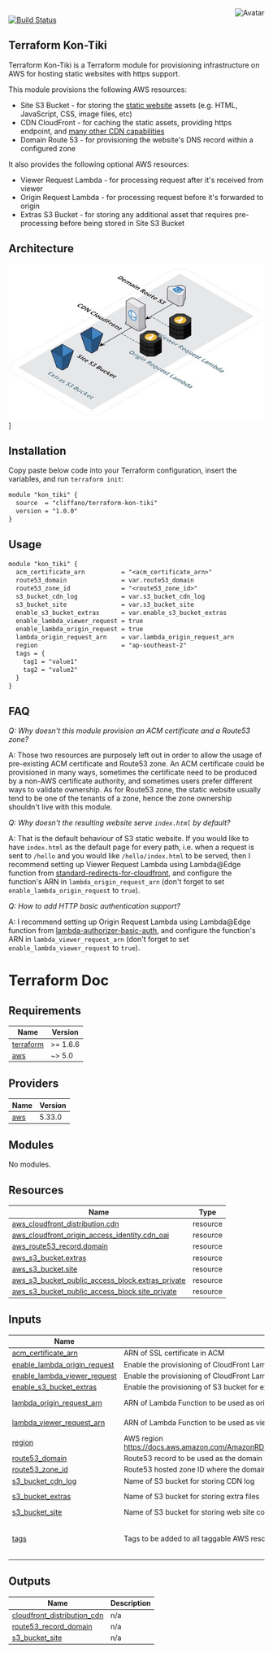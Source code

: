 <img align="right" src="https://raw.github.com/cliffano/terraform-kon-tiki/main/avatar.jpg" alt="Avatar"/>

[![Build Status](https://github.com/cliffano/terraform-kon-tiki/workflows/CI/badge.svg)](https://github.com/cliffano/terraform-kon-tiki/actions?query=workflow%3ACI)
<br/>

Terraform Kon-Tiki
------------------

Terraform Kon-Tiki is a Terraform module for provisioning infrastructure on AWS for hosting static websites with https support.

This module provisions the following AWS resources:

* Site S3 Bucket - for storing the [static website](https://docs.aws.amazon.com/AmazonS3/latest/userguide/WebsiteHosting.html) assets (e.g. HTML, JavaScript, CSS, image files, etc)
* CDN CloudFront - for caching the static assets, providing https endpoint, and [many other CDN capabilities](https://en.wikipedia.org/wiki/Amazon_CloudFront)
* Domain Route 53 - for provisioning the website's DNS record within a configured zone

It also provides the following optional AWS resources:

* Viewer Request Lambda - for processing request after it's received from viewer
* Origin Request Lambda - for processing request before it's forwarded to origin
* Extras S3 Bucket - for storing any additional asset that requires pre-processing before being stored in Site S3 Bucket

Architecture
------------

![Architecture Diagram](architecture.jpg)]

Installation
------------

Copy paste below code into your Terraform configuration, insert the variables, and run `terraform init`:

    module "kon_tiki" {
      source  = "cliffano/terraform-kon-tiki"
      version = "1.0.0"
    }

Usage
-----

    module "kon_tiki" {
      acm_certificate_arn          = "<acm_certificate_arn>"
      route53_domain               = var.route53_domain
      route53_zone_id              = "<route53_zone_id>"
      s3_bucket_cdn_log            = var.s3_bucket_cdn_log
      s3_bucket_site               = var.s3_bucket_site
      enable_s3_bucket_extras      = var.enable_s3_bucket_extras
      enable_lambda_viewer_request = true
      enable_lambda_origin_request = true
      lambda_origin_request_arn    = var.lambda_origin_request_arn
      region                       = "ap-southeast-2"
      tags = {
        tag1 = "value1"
        tag2 = "value2"
      }
    }

FAQ
---

*Q: Why doesn't this module provision an ACM certificate and a Route53 zone?*

A: Those two resources are purposely left out in order to allow the usage of pre-existing ACM certificate and Route53 zone. An ACM certificate could be provisioned in many ways, sometimes the certificate need to be produced by a non-AWS certificate authority, and sometimes users prefer different ways to validate ownership. As for Route53 zone, the static website usually tend to be one of the tenants of a zone, hence the zone ownership shouldn't live with this module.

*Q: Why doesn't the resulting website serve `index.html` by default?*

A: That is the default behaviour of S3 static website. If you would like to have `index.html` as the default page for every path, i.e. when a request is sent to `/hello` and you would like `/hello/index.html` to be served, then I recommend setting up Viewer Request Lambda using Lambda@Edge function from [standard-redirects-for-cloudfront](https://serverlessrepo.aws.amazon.com/applications/arn:aws:serverlessrepo:us-east-1:621073008195:applications~standard-redirects-for-cloudfront), and configure the function's ARN in `lambda_origin_request_arn` (don't forget to set `enable_lambda_origin_request` to `true`).

*Q: How to add HTTP basic authentication support?*

A: I recommend setting up Origin Request Lambda using Lambda@Edge function from [lambda-authorizer-basic-auth](https://serverlessrepo.aws.amazon.com/applications/arn:aws:serverlessrepo:us-east-1:560348900601:applications~lambda-authorizer-basic-auth), and configure the function's ARN in `lambda_viewer_request_arn` (don't forget to set `enable_lambda_viewer_request` to `true`).

# Terraform Doc
## Requirements

| Name | Version |
|------|---------|
| <a name="requirement_terraform"></a> [terraform](#requirement\_terraform) | >= 1.6.6 |
| <a name="requirement_aws"></a> [aws](#requirement\_aws) | ~> 5.0 |

## Providers

| Name | Version |
|------|---------|
| <a name="provider_aws"></a> [aws](#provider\_aws) | 5.33.0 |

## Modules

No modules.

## Resources

| Name | Type |
|------|------|
| [aws_cloudfront_distribution.cdn](https://registry.terraform.io/providers/hashicorp/aws/latest/docs/resources/cloudfront_distribution) | resource |
| [aws_cloudfront_origin_access_identity.cdn_oai](https://registry.terraform.io/providers/hashicorp/aws/latest/docs/resources/cloudfront_origin_access_identity) | resource |
| [aws_route53_record.domain](https://registry.terraform.io/providers/hashicorp/aws/latest/docs/resources/route53_record) | resource |
| [aws_s3_bucket.extras](https://registry.terraform.io/providers/hashicorp/aws/latest/docs/resources/s3_bucket) | resource |
| [aws_s3_bucket.site](https://registry.terraform.io/providers/hashicorp/aws/latest/docs/resources/s3_bucket) | resource |
| [aws_s3_bucket_public_access_block.extras_private](https://registry.terraform.io/providers/hashicorp/aws/latest/docs/resources/s3_bucket_public_access_block) | resource |
| [aws_s3_bucket_public_access_block.site_private](https://registry.terraform.io/providers/hashicorp/aws/latest/docs/resources/s3_bucket_public_access_block) | resource |

## Inputs

| Name | Description | Type | Default | Required |
|------|-------------|------|---------|:--------:|
| <a name="input_acm_certificate_arn"></a> [acm\_certificate\_arn](#input\_acm\_certificate\_arn) | ARN of SSL certificate in ACM | `string` | `null` | no |
| <a name="input_enable_lambda_origin_request"></a> [enable\_lambda\_origin\_request](#input\_enable\_lambda\_origin\_request) | Enable the provisioning of CloudFront Lambda Edge origin request | `bool` | `false` | no |
| <a name="input_enable_lambda_viewer_request"></a> [enable\_lambda\_viewer\_request](#input\_enable\_lambda\_viewer\_request) | Enable the provisioning of CloudFront Lambda Edge viewer request | `bool` | `false` | no |
| <a name="input_enable_s3_bucket_extras"></a> [enable\_s3\_bucket\_extras](#input\_enable\_s3\_bucket\_extras) | Enable the provisioning of S3 bucket for extra files | `bool` | `false` | no |
| <a name="input_lambda_origin_request_arn"></a> [lambda\_origin\_request\_arn](#input\_lambda\_origin\_request\_arn) | ARN of Lambda Function to be used as origin-request CloudFront Lambda@Edge | `string` | `"kon-tiki-lambda-origin-request-arn"` | no |
| <a name="input_lambda_viewer_request_arn"></a> [lambda\_viewer\_request\_arn](#input\_lambda\_viewer\_request\_arn) | ARN of Lambda Function to be used as viewer-request CloudFront Lambda@Edge | `string` | `"kon-tiki-lambda-viewer-request-arn"` | no |
| <a name="input_region"></a> [region](#input\_region) | AWS region https://docs.aws.amazon.com/AmazonRDS/latest/UserGuide/Concepts.RegionsAndAvailabilityZones.html | `string` | `"ap-southeast-2"` | no |
| <a name="input_route53_domain"></a> [route53\_domain](#input\_route53\_domain) | Route53 record to be used as the domain name of the web site | `string` | `null` | no |
| <a name="input_route53_zone_id"></a> [route53\_zone\_id](#input\_route53\_zone\_id) | Route53 hosted zone ID where the domain will be added to | `string` | `null` | no |
| <a name="input_s3_bucket_cdn_log"></a> [s3\_bucket\_cdn\_log](#input\_s3\_bucket\_cdn\_log) | Name of S3 bucket for storing CDN log | `string` | `null` | no |
| <a name="input_s3_bucket_extras"></a> [s3\_bucket\_extras](#input\_s3\_bucket\_extras) | Name of S3 bucket for storing extra files | `string` | `"kon-tiki-s3-bucket-extras"` | no |
| <a name="input_s3_bucket_site"></a> [s3\_bucket\_site](#input\_s3\_bucket\_site) | Name of S3 bucket for storing web site content | `string` | `null` | no |
| <a name="input_tags"></a> [tags](#input\_tags) | Tags to be added to all taggable AWS resources provisioned by Terraform Kon-Tiki | `map` | <pre>{<br>  "project": "kon-tiki"<br>}</pre> | no |

## Outputs

| Name | Description |
|------|-------------|
| <a name="output_cloudfront_distribution_cdn"></a> [cloudfront\_distribution\_cdn](#output\_cloudfront\_distribution\_cdn) | n/a |
| <a name="output_route53_record_domain"></a> [route53\_record\_domain](#output\_route53\_record\_domain) | n/a |
| <a name="output_s3_bucket_site"></a> [s3\_bucket\_site](#output\_s3\_bucket\_site) | n/a |
